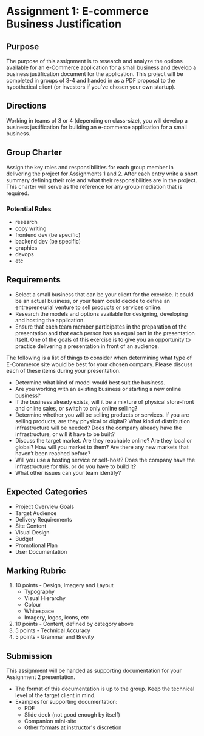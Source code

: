 # Assignment 1: E-commerce Business Justification
## Purpose
The purpose of this assignment is to research and analyze the options available for an e-Commerce application for a small business and develop a business justification document for the application. This project will be completed in groups of 3-4 and handed in as a PDF proposal to the hypothetical client (or investors if you've chosen your own startup).

## Directions
Working in teams of 3 or 4 (depending on class-size), you will develop a business justification for building an e-commerce application for a small business.

## Group Charter
Assign the key roles and responsibilities for each group member in delivering the project for Assignments 1 and 2. After each entry write a short summary defining their role and what their responsibilities are in the project. This charter will serve as the reference for any group mediation that is required.

### Potential Roles
  - research
  - copy writing
  - frontend dev (be specific)
  - backend dev (be specific)
  - graphics
  - devops
  - etc

## Requirements
- Select a small business that can be your client for the exercise. It could be an actual business, or your team could decide to define an entrepreneurial venture to sell products or services online.
- Research the models and options available for designing, developing and hosting the application. 
- Ensure that each team member participates in the preparation of the presentation and that each person has an equal part in the presentation itself. One of the goals of this exercise is to give you an opportunity to practice delivering a presentation in front of an audience.

The following is a list of things to consider when determining what type of E-Commerce site would be best for your chosen company. Please discuss each of these items during your presentation.

- Determine what kind of model would best suit the business.
- Are you working with an existing business or starting a new online business?
- If the business already exists, will it be a mixture of physical store-front and online sales, or switch to only online selling?
- Determine whether you will be selling products or services. If you are selling products, are they physical or digital? What kind of distribution infrastructure will be needed? Does the company already have the infrastructure, or will it have to be built?
- Discuss the target market. Are they reachable online? Are they local or global? How will you market to them? Are there any new markets that haven’t been reached before?
- Will you use a hosting service or self-host? Does the company have the infrastructure for this, or do you have to build it?
- What other issues can your team identify?

## Expected Categories
- Project Overview Goals
- Target Audience
- Delivery Requirements
- Site Content
- Visual Design 
- Budget 
- Promotional Plan
- User Documentation

## Marking Rubric
1. 10 points - Design, Imagery and Layout
    - Typography
    - Visual Hierarchy
    - Colour
    - Whitespace
    - Imagery, logos, icons, etc
2. 10 points - Content, defined by category above
4.  5 points - Technical Accuracy
3.  5 points - Grammar and Brevity

## Submission
This assignment will be handed as supporting documentation for your Assignment 2 presentation.
- The format of this documentation is up to the group. Keep the technical level of the target client in mind.
- Examples for supporting documentation:
  - PDF
  - Slide deck (not good enough by itself)
  - Companion mini-site
  - Other formats at instructor's discretion